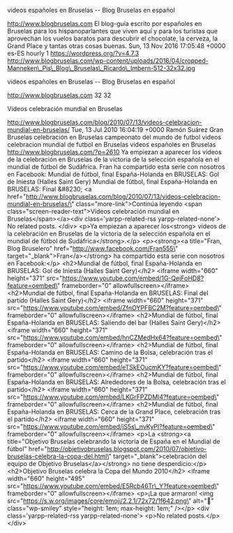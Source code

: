 videos españoles en Bruselas -- Blog Bruselas en español

http://www.blogbruselas.com El blog-guía escrito por españoles en
Bruselas para los hispanoparlantes que viven aquí y para los turistas
que aprovechan los vuelos baratos para descubrir el chocolate, la
cerveza, la Grand Place y tantas otras cosas buenas. Sun, 13 Nov 2016
17:05:48 +0000 es-ES hourly 1 https://wordpress.org/?v=4.7.3
http://www.blogbruselas.com/wp-content/uploads/2016/04/cropped-Manneken\_Pis\_Blog\_Bruselas\_Ricardo\_Imbern-512-32x32.jpg

videos españoles en Bruselas -- Blog Bruselas en español

http://www.blogbruselas.com 32 32

Vídeos celebración mundial en Bruselas

http://www.blogbruselas.com/blog/2010/07/13/videos-celebracion-mundial-en-bruselas/
Tue, 13 Jul 2010 16:04:19 +0000 Ramón Suárez Gran Bruselas celebración
en Bruselas campeonato del mundo de futbol videos celebracion mundial de
futbol en Bruselas videos españoles en Bruselas
http://www.blogbruselas.com/?p=2610 Ya empiezan a aparecer los vídeos de
la celebración en Bruselas de la victoria de la selección española en el
mundial de fútbol de Sudáfrica. Fran ha compartido esta serie con
nosotros en Facebook: Mundial de fútbol, final España-Holanda en
BRUSELAS: Gol de Iniesta (Halles Saint Gery) Mundial de fútbol, final
España-Holanda en BRUSELAS: Final &\#8230; \<a
href=\"http://www.blogbruselas.com/blog/2010/07/13/videos-celebracion-mundial-en-bruselas/\"
class=\"more-link\"\>Continúa leyendo \<span
class=\"screen-reader-text\"\>Vídeos celebración mundial en
Bruselas\</span\>\</a\>\<div class=\'yarpp-related-rss
yarpp-related-none\'\> No related posts. \</div\> \<p\>Ya empiezan a
aparecer los\<strong\> vídeos de la celebración en Bruselas de la
victoria de la selección española en el mundial de fútbol de
Sudáfrica\</strong\>.\</p\> \<p\>\<strong\>\<a title=\"Fran, Blog
Bruselero\" href=\"http://www.facebook.com/Fran555\"
target=\"\_blank\"\>Fran\</a\>\</strong\> ha compartido esta serie con
nosotros en Facebook:\</p\> \<h2\>Mundial de fútbol, final
España-Holanda en BRUSELAS: Gol de Iniesta (Halles Saint Gery)\</h2\>
\<iframe width=\"660\" height=\"371\"
src=\"https://www.youtube.com/embed/1G-QejFoHD8?feature=oembed\"
frameborder=\"0\" allowfullscreen\>\</iframe\> \<h2\>Mundial de fútbol,
final España-Holanda en BRUSELAS: Final del partido (Halles Saint
Gery)\</h2\> \<iframe width=\"660\" height=\"371\"
src=\"https://www.youtube.com/embed/ZfnOYPFBC2M?feature=oembed\"
frameborder=\"0\" allowfullscreen\>\</iframe\> \<h2\>Mundial de fútbol,
final España-Holanda en BRUSELAS: Saliendo del bar (Halles Saint
Gery)\</h2\> \<iframe width=\"660\" height=\"371\"
src=\"https://www.youtube.com/embed/hnCZMedHx64?feature=oembed\"
frameborder=\"0\" allowfullscreen\>\</iframe\> \<h2\>Mundial de fútbol,
final España-Holanda en BRUSELAS: Camino de la Bolsa, celebración tras
el partido\</h2\> \<iframe width=\"660\" height=\"371\"
src=\"https://www.youtube.com/embed/eTSkEOucmKY?feature=oembed\"
frameborder=\"0\" allowfullscreen\>\</iframe\> \<h2\>Mundial de fútbol,
final España-Holanda en BRUSELAS: Alrededores de la Bolsa, celebración
tras el partido\</h2\> \<iframe width=\"660\" height=\"371\"
src=\"https://www.youtube.com/embed/LKGrFPZDMl4?feature=oembed\"
frameborder=\"0\" allowfullscreen\>\</iframe\> \<h2\>Mundial de fútbol,
final España-Holanda en BRUSELAS: Cerca de la Grand Place, celebración
tras el partido\</h2\> \<iframe width=\"660\" height=\"371\"
src=\"https://www.youtube.com/embed/jS5s\_nvKyPI?feature=oembed\"
frameborder=\"0\" allowfullscreen\>\</iframe\> \<p\>La \<strong\>\<a
title=\"Objetivo Bruselas celebrando la victoria de España en el Mundial
de fútbol\"
href=\"http://objetivobruselas.blogspot.com/2010/07/objetivo-bruselas-celebra-la-copa-del.html\"
target=\"\_blank\"\>celebración del equipo de Objetivo
Bruselas\</a\>\</strong\> no tiene desperdicio:\</p\> \<h2\>Objetivo
Bruselas celebra la Copa del Mundo 2010\</h2\> \<iframe width=\"660\"
height=\"495\"
src=\"https://www.youtube.com/embed/E5Rcb46Tr\_Y?feature=oembed\"
frameborder=\"0\" allowfullscreen\>\</iframe\> \<p\>¡La que armaron!
\<img src=\"https://s.w.org/images/core/emoji/2.2.1/72x72/1f642.png\"
alt=\"🙂\" class=\"wp-smiley\" style=\"height: 1em; max-height: 1em;\"
/\>\</p\> \<div class=\'yarpp-related-rss yarpp-related-none\'\> \<p\>No
related posts.\</p\> \</div\>

